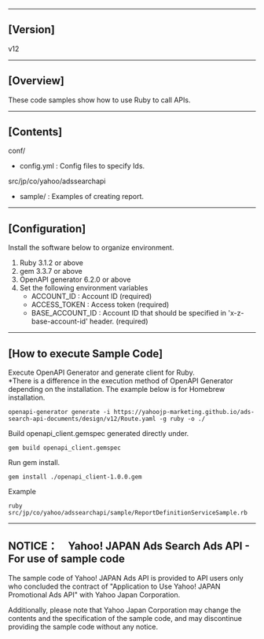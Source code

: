 --------------------------------
[Version]
--------------------------------
v12


--------------------------------
[Overview]
--------------------------------
These code samples show how to use Ruby to call APIs.

--------------------------------
[Contents]
--------------------------------
conf/
  - config.yml          : Config files to specify Ids.

src/jp/co/yahoo/adssearchapi
  - sample/       : Examples of creating report.

--------------------------------
[Configuration]
--------------------------------
Install the software below to organize environment.

1. Ruby 3.1.2 or above
2. gem 3.3.7 or above
3. OpenAPI generator 6.2.0 or above
4. Set the following environment variables
    - ACCOUNT_ID          : Account ID (required)
    - ACCESS_TOKEN        : Access token (required)
    - BASE_ACCOUNT_ID     : Account ID that should be specified in 'x-z-base-account-id' header. (required)

--------------------------------
[How to execute Sample Code]
--------------------------------
Execute OpenAPI Generator and generate client for Ruby.  
*There is a difference in the execution method of OpenAPI Generator depending on the installation. The example below is for Homebrew installation.
```
openapi-generator generate -i https://yahoojp-marketing.github.io/ads-search-api-documents/design/v12/Route.yaml -g ruby -o ./
```

Build openapi_client.gemspec generated directly under.
```
gem build openapi_client.gemspec
```
Run gem install.
```
gem install ./openapi_client-1.0.0.gem
```

Example
```
ruby src/jp/co/yahoo/adssearchapi/sample/ReportDefinitionServiceSample.rb 
```

--------------------------------
NOTICE：　Yahoo! JAPAN Ads Search Ads API - For use of sample code
--------------------------------

The sample code of Yahoo! JAPAN Ads API is provided to API users only who concluded the contract of "Application to Use Yahoo! JAPAN Promotional Ads API" with Yahoo Japan Corporation.

Additionally, please note that Yahoo Japan Corporation may change the contents and the specification of the sample code, and may discontinue providing the sample code without any notice.
